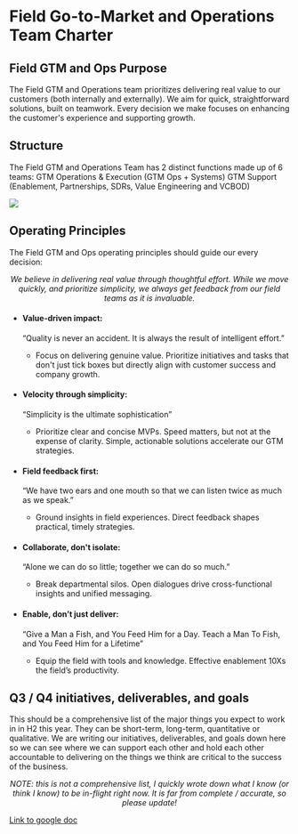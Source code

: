 #  Field Go-to-Market and Operations Team Charter

## Field GTM and Ops Purpose

The Field GTM and Operations team prioritizes delivering real value to our customers (both internally and externally). We aim for quick, straightforward solutions, built on teamwork. Every decision we make focuses on enhancing the customer's experience and supporting growth.

## Structure

The Field GTM and Operations Team has 2 distinct functions made up of 6 teams:
GTM Operations & Execution (GTM Ops + Systems)
GTM Support (Enablement, Partnerships, SDRs, Value Engineering and VCBOD)

![](https://link.excalidraw.com/readonly/7uDTSAv0s2SGQKUc8J4g)

## Operating Principles

The Field GTM and Ops operating principles should guide our every decision:

<p align="center"> <em>We believe in delivering real value through thoughtful effort. While we move quickly, and prioritize simplicity, we always get feedback from our field teams as it is invaluable.</em> </p>

- #### **Value-driven impact:**

  “Quality is never an accident. It is always the result of intelligent effort.”

  - Focus on delivering genuine value. Prioritize initiatives and tasks that don't just tick boxes but directly align with customer success and company growth.

- #### **Velocity through simplicity:**

  “Simplicity is the ultimate sophistication”

  - Prioritize clear and concise MVPs. Speed matters, but not at the expense of clarity. Simple, actionable solutions accelerate our GTM strategies.

- #### **Field feedback first:**

  “We have two ears and one mouth so that we can listen twice as much as we speak.”

  - Ground insights in field experiences. Direct feedback shapes practical, timely strategies.

- #### **Collaborate, don't isolate:**

  “Alone we can do so little; together we can do so much.”

  - Break departmental silos. Open dialogues drive cross-functional insights and unified messaging.

- #### **Enable, don’t just deliver:**
  “Give a Man a Fish, and You Feed Him for a Day. Teach a Man To Fish, and You Feed Him for a Lifetime”
  - Equip the field with tools and knowledge. Effective enablement 10Xs the field’s productivity.

## Q3 / Q4 initiatives, deliverables, and goals

This should be a comprehensive list of the major things you expect to work in in H2 this year. They can be short-term, long-term, quantitative or qualitative. We are writing our initiatives, deliverables, and goals down here so we can see where we can support each other and hold each other accountable to delivering on the things we think are critical to the success of the business.

<p align="center"> <em>NOTE: this is not a comprehensive list, I quickly wrote down what I know (or think I know) to be in-flight right now. It is far from complete / accurate, so please update! </em> </p>

[Link to google doc](https://docs.google.com/document/d/10QgFv46YXsX3m9wIjdUbjjHvGILH4yj-Aii8UOuk6_I/edit)
